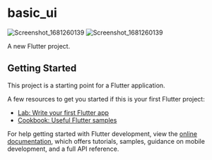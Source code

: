 # basic_ui
![Screenshot_1681260139](https://user-images.githubusercontent.com/103268709/231318904-e081ac5f-d7a9-4de0-a015-e38394d19cdc.png)
![Screenshot_1681260139](https://user-images.githubusercontent.com/103268709/231319528-a56fab41-5034-446e-8e10-3b17624708e5.png)

A new Flutter project.

## Getting Started

This project is a starting point for a Flutter application.

A few resources to get you started if this is your first Flutter project:

- [Lab: Write your first Flutter app](https://docs.flutter.dev/get-started/codelab)
- [Cookbook: Useful Flutter samples](https://docs.flutter.dev/cookbook)

For help getting started with Flutter development, view the
[online documentation](https://docs.flutter.dev/), which offers tutorials,
samples, guidance on mobile development, and a full API reference.

